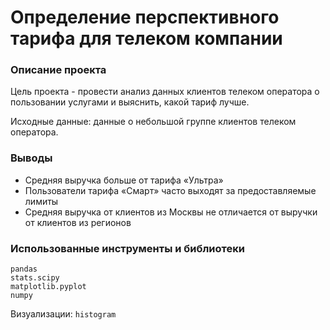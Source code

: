 # Определение перспективного тарифа для телеком компании

### Описание проекта
Цель проекта - провести анализ данных клиентов телеком оператора о пользовании услугами и выяснить, какой тариф лучше.

Исходные данные: данные о небольшой группе клиентов телеком оператора.

### Выводы
* Средняя выручка больше от тарифа «Ультра»
* Пользователи тарифа «Смарт» часто выходят за предоставляемые лимиты
* Средняя выручка от клиентов из Москвы не отличается от выручки от клиентов из регионов

### Использованные инструменты и библиотеки

```
pandas
stats.scipy
matplotlib.pyplot
numpy
```
Визуализации: ```histogram```
